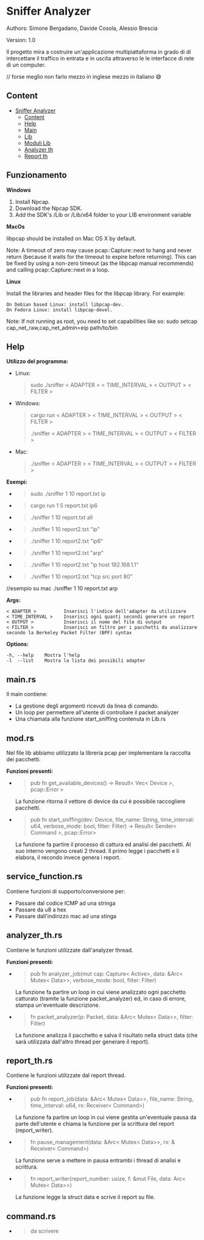 # Sniffer Analyzer

Authors: Simone Bergadano, Davide Cosola, Alessio Brescia

Version: 1.0

Il progetto mira a
costruire un'applicazione multipiattaforma in grado di
di intercettare il traffico in entrata e in uscita attraverso le
le interfacce di rete di un computer.

// forse meglio non farlo mezzo in inglese mezzo in italiano 😅

## Content

- [Sniffer Analyzer](#sniffer-analyzer)
  - [Content](#content)
  - [Help](#help)
  - [Main](#main)
  - [Lib](#lib)
  - [Moduli Lib](#moduli-lib)
  - [Analyzer th](#analyzer-th)
  - [Report th](#report-th)

## Funzionamento

**Windows**
1. Install Npcap.
2. Download the Npcap SDK.
3. Add the SDK's /Lib or /Lib/x64 folder to your LIB environment variable


**MacOs**

libpcap should be installed on Mac OS X by default.

Note: A timeout of zero may cause pcap::Capture::next to hang and never return (because it waits for the timeout to expire before returning). This can be fixed by using a non-zero timeout (as the libpcap manual recommends) and calling pcap::Capture::next in a loop.

**Linux**

Install the libraries and header files for the libpcap library. For example:

    On Debian based Linux: install libpcap-dev.
    On Fedora Linux: install libpcap-devel.

Note: If not running as root, you need to set capabilities like so: sudo setcap cap_net_raw,cap_net_admin=eip path/to/bin

## Help

**Utilizzo del programma:**

- Linux:
  > sudo ./sniffer < ADAPTER > < TIME_INTERVAL > < OUTPUT > < FILTER >
- Windows:
  > cargo run < ADAPTER > < TIME_INTERVAL > < OUTPUT > < FILTER >
  > 
  >./sniffer < ADAPTER > < TIME_INTERVAL > < OUTPUT > < FILTER >
- Mac:
  > ./sniffer < ADAPTER > < TIME_INTERVAL > < OUTPUT > < FILTER >
  > 
**Esempi:**

- > sudo ./sniffer 1 10 report.txt ip
- > cargo run 1 5 report.txt ip6
- >./sniffer 1 10 report.txt all
- >./sniffer 1 10 report2.txt "ip"
- >./sniffer 1 10 report2.txt "ip6"
- >./sniffer 1 10 report2.txt "arp"
- >./sniffer 1 10 report2.txt "ip host 192.168.1.1"
- >./sniffer 1 10 report2.txt "tcp src port 80"

//esempio su mac    ./sniffer 1 10 report.txt arp

**Args:**

    < ADAPTER >          Inserisci l'indice dell'adapter da utilizzare
    < TIME_INTERVAL >    Inserisci ogni quanti secondi generare un report
    < OUTPUT >           Inserisci il nome del file di output
    < FILTER >           Inserisci un filtro per i pacchetti da analizzare secondo la Berkeley Packet Filter (BPF) syntax

**Options:**

    -h, --help    Mostra l'help 
    -l  --list    Mostra la lista dei possibili adapter

## main.rs

Il main contiene:

- La gestione degli argomenti ricevuti da linea di comando.
- Un loop per permettere all'utente di controllare il packet analyzer
- Una chiamata alla funzione start_sniffing contenuta in Lib.rs
  
## mod.rs

Nel file lib abbiamo utilizzato la libreria pcap per implementare la raccolta dei pacchetti.

**Funzioni presenti:**

- > pub fn get_available_devices() -> Result< Vec< Device >, pcap::Error >

   La funzione ritorna il vettore di device da cui è possibile raccogliere pacchetti.

- > pub fn start_sniffing(dev: Device, file_name: String, time_interval: u64, verbose_mode: bool, filter: Filter) -> Result< Sender< Command >, pcap::Error>
  
   La funzione fa partire il processo di cattura ed analisi dei pacchetti. Al suo interno vengono creati 2 thread. Il primo legge i pacchetti e li elabora, il recondo invece genera i report.

## service_function.rs

Contiene funzioni di supporto/conversione per:

- Passare dal codice ICMP ad una stringa
- Passare da u8 a hex
- Passare dall'indirizzo mac ad una stinga

## analyzer_th.rs

Contiene le funzioni utilizzate dall'analyzer thread.

**Funzioni presenti:**

- > pub fn analyzer_job(mut cap: Capture< Active>, data: &Arc< Mutex< Data>>, verbose_mode: bool, filter: Filter)

    La funzione fa partire un loop in cui viene analizzato ogni pacchetto catturato (tramite la funzione packet_analyzer) ed, in caso di errore, stampa un'eventuale descrizione.

- > fn packet_analyzer(p: Packet, data: &Arc< Mutex< Data>>, filter: Filter)

    La funzione analizza il pacchetto e salva il risultato nella struct data (che sarà utilizzata dall'altro thread per generare il report).

## report_th.rs

Contiene le funzioni utilizzate dal report thread.

**Funzioni presenti:**

- > pub fn report_job(data: &Arc< Mutex< Data>>, file_name: String, time_interval: u64, rx: Receiver< Command>)
  
    La funzione fa partire un loop in cui viene gestita un'eventuale pausa da parte dell'utente e chiama la funzione per la scrittura del report (report_writer).

- > fn pause_management(data: &Arc< Mutex< Data>>, rx: & Receiver< Command>)

    La funzione serve a mettere in pausa entrambi i thread di analisi e scrittura.

- > fn report_writer(report_number: usize, f: &mut File, data: Arc< Mutex< Data>>)

    La funzione legge la struct data e scrive il report su file.

## command.rs

- > da scrivere
